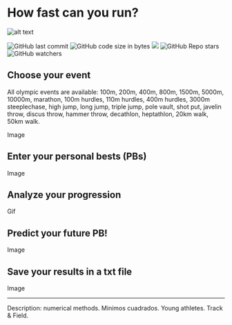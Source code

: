 # How fast can you run?

![alt text](https://zigapskraba.files.wordpress.com/2016/08/24141_celebutopia-usain_bolt-men6s_100-meter_final_during_beijing_2008_olympics-13_122_460lo.jpg)

![GitHub last commit](https://img.shields.io/github/last-commit/aritzLizoain/How-fast-can-you-run)
![GitHub code size in bytes](https://img.shields.io/github/languages/code-size/aritzLizoain/How-fast-can-you-run)
[![](https://tokei.rs/b1/github/aritzLizoain/How-fast-can-you-run?category=lines)](https://github.com/aritzLizoain/How-fast-can-you-run) 
![GitHub Repo stars](https://img.shields.io/github/stars/aritzLizoain/How-fast-can-you-run?style=social)
![GitHub watchers](https://img.shields.io/github/watchers/aritzLizoain/How-fast-can-you-run?style=social)

## Choose your event
All olympic events are available: 100m, 200m, 400m, 800m, 1500m, 5000m, 10000m, marathon, 100m hurdles, 110m hurdles, 400m hurdles, 3000m steeplechase, high jump, long jump, triple jump, pole vault, shot put, javelin throw, discus throw, hammer throw, decathlon, heptathlon, 20km walk, 50km walk.

Image

## Enter your personal bests (PBs)

Image

## Analyze your progression 

Gif

## Predict your future PB!


Image

## Save your results in a txt file


Image

-------------------
Description: numerical methods. Minimos cuadrados. Young athletes. Track & Field.


 
